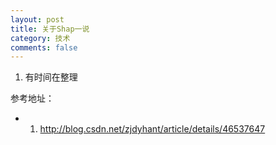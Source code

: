 ```yaml
---
layout: post
title: 关于Shap一说
category: 技术
comments: false
---
```

    
1. 有时间在整理

参考地址：

* 1. <http://blog.csdn.net/zjdyhant/article/details/46537647>
	
	
	
	
	
	
	
	
	
	
	
	
	
	
	